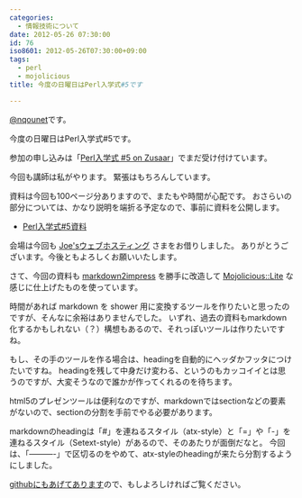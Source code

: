 ```yaml
---
categories:
  - 情報技術について
date: 2012-05-26 07:30:00
id: 76
iso8601: 2012-05-26T07:30:00+09:00
tags:
  - perl
  - mojolicious
title: 今度の日曜日はPerl入学式#5です

---
```


<p><a href="https://twitter.com/nqounet">@nqounet</a>です。</p>

<p>今度の日曜日はPerl入学式#5です。</p>

<p>参加の申し込みは「<a href="http://www.zusaar.com/event/266005">Perl入学式 #5 on Zusaar</a>」でまだ受け付けています。</p>

<p>今回も講師は私がやります。 緊張はもちろんしています。</p>

<p>資料は今回も100ページ分ありますので、またもや時間が心配です。 おさらいの部分については、かなり説明を端折る予定なので、事前に資料を公開します。</p>

<ul><li><a href="http://nqounet.github.io/presentation/20120527_perlentrance5/">Perl入学式#5資料</a></li></ul>

<p>会場は今回も <a href="http://www.joeswebhosting.net/">Joe'sウェブホスティング</a> さまをお借りしました。 ありがとうございます。今後ともよろしくお願いいたします。</p>

<p>さて、今回の資料も <a href="https://github.com/yoshiki/markdown2impress">markdown2impress</a> を勝手に改造して <a href="http://mojolicio.us/">Mojolicious::Lite</a> な感じに仕上げたものを使っています。</p>

<p>時間があれば markdown を shower 用に変換するツールを作りたいと思ったのですが、そんなに余裕はありませんでした。 いずれ、過去の資料もmarkdown化するかもしれない（？）構想もあるので、それっぽいツールは作りたいですね。</p>

<p>もし、その手のツールを作る場合は、headingを自動的にヘッダかフッタにつけたいですね。 headingを残して中身だけ変わる、というのもカッコイイとは思うのですが、大変そうなので誰かが作ってくれるのを待ちます。</p>

<p>html5のプレゼンツールは便利なのですが、markdownではsectionなどの要素がないので、sectionの分割を手前でやる必要があります。</p>

<p>markdownのheadingは「#」を連ねるスタイル（atx-style）と「=」や「-」を連ねるスタイル（Setext-style）があるので、そのあたりが面倒だなと。 今回は、「———-」で区切るのをやめて、atx-styleのheadingが来たら分割するようにしました。</p>

<p><a href="https://github.com/perl-entrance-org/workshop/tree/master/05/slide_mojo">githubにもあげてあります</a>ので、もしよろしければご覧ください。</p>
    	